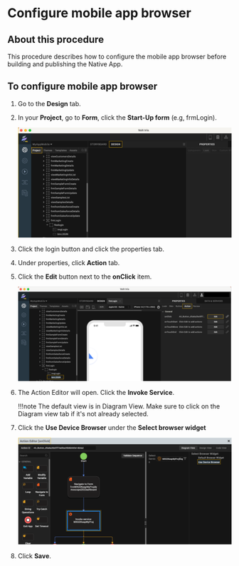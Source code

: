 # Configure mobile app browser

## About this procedure

This procedure describes how to configure the mobile app browser before  building and publishing the Native App.



## To configure mobile app browser

1. Go to the **Design** tab.
2. In your **Project**, go to **Form**, click the **Start-Up form** (e.g, frmLogin).

    ![](../assets/images/didesignproj.png)

3. Click the login button and click the properties tab.
4. Under properties, click **Action** tab.
5. Click the **Edit** button next to the **onClick** item. 

    ![](../assets/images/didesignaction.png)

6. The Action Editor will open. Click the **Invoke Service**.

    !!!note
        The default view is in Diagram View.   Make sure to click on the Diagram view tab if it's not already selected.
    

7. Click the **Use Device Browser** under the **Select browser widget**

    ![](../assets/images/didesigninvoke.png )

8. Click **Save**.